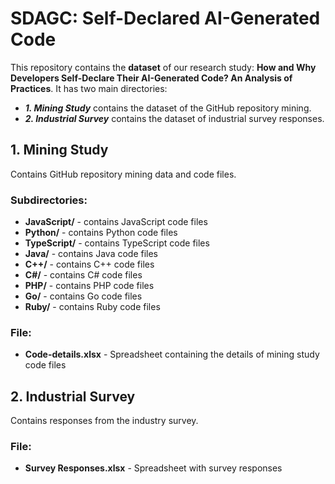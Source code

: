 # SDAGC: Self-Declared AI-Generated Code
This repository contains the **dataset** of our research study: **How and Why Developers Self-Declare Their AI-Generated Code? An Analysis of Practices**. It has two main directories: 

- ***1. Mining Study*** contains the dataset of the GitHub repository mining.
- ***2. Industrial Survey*** contains the dataset of industrial survey responses.

## 1. Mining Study
Contains GitHub repository mining data and code files.

### Subdirectories:
- **JavaScript/** - contains JavaScript code files
- **Python/** - contains Python code files
- **TypeScript/** - contains TypeScript code files
- **Java/** - contains Java code files
- **C++/** - contains C++ code files
- **C#/** - contains C# code files
- **PHP/** - contains PHP code files
- **Go/** - contains Go code files
- **Ruby/** - contains Ruby code files

### File:
- **Code-details.xlsx** - Spreadsheet containing the details of mining study code files

## 2. Industrial Survey
Contains responses from the industry survey.

### File:
- **Survey Responses.xlsx** - Spreadsheet with survey responses
